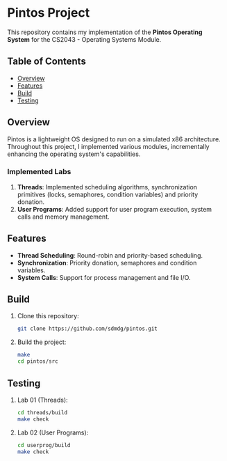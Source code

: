 # Pintos Project
This repository contains my implementation of the **Pintos Operating System** for the CS2043 - Operating Systems Module.

## Table of Contents
- [Overview](#overview)
- [Features](#features)
- [Build](#build)
- [Testing](#testing)

## Overview

Pintos is a lightweight OS designed to run on a simulated x86 architecture. Throughout this project, I implemented various modules, incrementally enhancing the operating system's capabilities.

### Implemented Labs
1. **Threads**: Implemented scheduling algorithms, synchronization primitives (locks, semaphores, condition variables) and priority donation.
2. **User Programs**: Added support for user program execution, system calls and memory management.

## Features

- **Thread Scheduling**: Round-robin and priority-based scheduling.
- **Synchronization**: Priority donation, semaphores and condition variables.
- **System Calls**: Support for process management and file I/O.

## Build

1. Clone this repository:
   ```bash
   git clone https://github.com/sdmdg/pintos.git
   ```
2. Build the project:
    ```bash
    make
    cd pintos/src
    ```
## Testing

1. Lab 01 (Threads):
    ```bash
    cd threads/build
    make check
    ```
2. Lab 02 (User Programs):
    ```bash
    cd userprog/build
    make check
    ```
